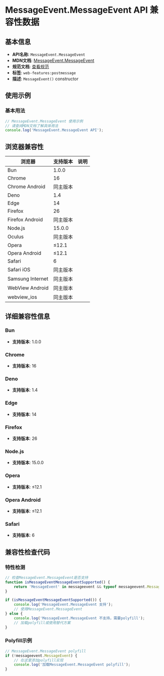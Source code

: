 # MessageEvent.MessageEvent API 兼容性数据

## 基本信息

- **API名称**: `MessageEvent.MessageEvent`
- **MDN文档**: [MessageEvent.MessageEvent](https://developer.mozilla.org/docs/Web/API/MessageEvent/MessageEvent)
- **规范文档**: [查看规范](https://html.spec.whatwg.org/multipage/comms.html#the-messageevent-interface:dom-event-constructor)
- **标签**: `web-features:postmessage`
- **描述**: `MessageEvent()` constructor

## 使用示例

### 基本用法

```javascript
// MessageEvent.MessageEvent 使用示例
// 请查阅MDN文档了解具体用法
console.log('MessageEvent.MessageEvent API');
```

## 浏览器兼容性

| 浏览器 | 支持版本 | 说明 |
|--------|----------|------|
| Bun | 1.0.0 |  |
| Chrome | 16 |  |
| Chrome Android | 同主版本 |  |
| Deno | 1.4 |  |
| Edge | 14 |  |
| Firefox | 26 |  |
| Firefox Android | 同主版本 |  |
| Node.js | 15.0.0 |  |
| Oculus | 同主版本 |  |
| Opera | ≤12.1 |  |
| Opera Android | ≤12.1 |  |
| Safari | 6 |  |
| Safari iOS | 同主版本 |  |
| Samsung Internet | 同主版本 |  |
| WebView Android | 同主版本 |  |
| webview_ios | 同主版本 |  |

## 详细兼容性信息

### Bun

- **支持版本**: 1.0.0

### Chrome

- **支持版本**: 16

### Deno

- **支持版本**: 1.4

### Edge

- **支持版本**: 14

### Firefox

- **支持版本**: 26

### Node.js

- **支持版本**: 15.0.0

### Opera

- **支持版本**: ≤12.1

### Opera Android

- **支持版本**: ≤12.1

### Safari

- **支持版本**: 6

## 兼容性检查代码

### 特性检测

```javascript
// 检查MessageEvent.MessageEvent是否支持
function isMessageEventMessageEventSupported() {
    return 'MessageEvent' in messageevent && typeof messageevent.MessageEvent === 'function';
}

if (isMessageEventMessageEventSupported()) {
    console.log('MessageEvent.MessageEvent 支持');
    // 使用MessageEvent.MessageEvent
} else {
    console.log('MessageEvent.MessageEvent 不支持，需要polyfill');
    // 加载polyfill或使用替代方案
}
```

### Polyfill示例

```javascript
// MessageEvent.MessageEvent polyfill
if (!messageevent.MessageEvent) {
    // 在这里添加polyfill实现
    console.log('加载MessageEvent.MessageEvent polyfill');
}
```

